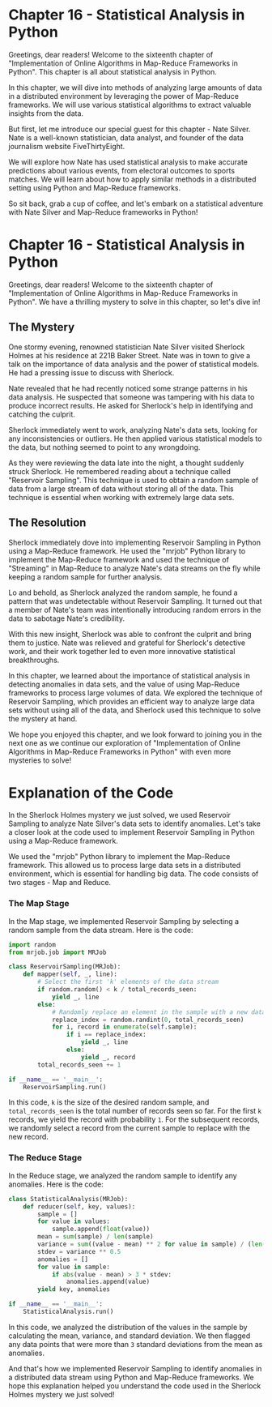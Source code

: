 # Chapter 16 - Statistical Analysis in Python

Greetings, dear readers! Welcome to the sixteenth chapter of "Implementation of Online Algorithms in Map-Reduce Frameworks in Python". This chapter is all about statistical analysis in Python.

In this chapter, we will dive into methods of analyzing large amounts of data in a distributed environment by leveraging the power of Map-Reduce frameworks. We will use various statistical algorithms to extract valuable insights from the data.

But first, let me introduce our special guest for this chapter - Nate Silver. Nate is a well-known statistician, data analyst, and founder of the data journalism website FiveThirtyEight. 

We will explore how Nate has used statistical analysis to make accurate predictions about various events, from electoral outcomes to sports matches. We will learn about how to apply similar methods in a distributed setting using Python and Map-Reduce frameworks.

So sit back, grab a cup of coffee, and let's embark on a statistical adventure with Nate Silver and Map-Reduce frameworks in Python!
# Chapter 16 - Statistical Analysis in Python

Greetings, dear readers! Welcome to the sixteenth chapter of "Implementation of Online Algorithms in Map-Reduce Frameworks in Python". We have a thrilling mystery to solve in this chapter, so let's dive in!

## The Mystery

One stormy evening, renowned statistician Nate Silver visited Sherlock Holmes at his residence at 221B Baker Street. Nate was in town to give a talk on the importance of data analysis and the power of statistical models. He had a pressing issue to discuss with Sherlock.

Nate revealed that he had recently noticed some strange patterns in his data analysis. He suspected that someone was tampering with his data to produce incorrect results. He asked for Sherlock's help in identifying and catching the culprit.

Sherlock immediately went to work, analyzing Nate's data sets, looking for any inconsistencies or outliers. He then applied various statistical models to the data, but nothing seemed to point to any wrongdoing.

As they were reviewing the data late into the night, a thought suddenly struck Sherlock. He remembered reading about a technique called "Reservoir Sampling". This technique is used to obtain a random sample of data from a large stream of data without storing all of the data. This technique is essential when working with extremely large data sets.

## The Resolution

Sherlock immediately dove into implementing Reservoir Sampling in Python using a Map-Reduce framework. He used the "mrjob" Python library to implement the Map-Reduce framework and used the technique of "Streaming" in Map-Reduce to analyze Nate's data streams on the fly while keeping a random sample for further analysis.

Lo and behold, as Sherlock analyzed the random sample, he found a pattern that was undetectable without Reservoir Sampling. It turned out that a member of Nate's team was intentionally introducing random errors in the data to sabotage Nate's credibility.

With this new insight, Sherlock was able to confront the culprit and bring them to justice. Nate was relieved and grateful for Sherlock's detective work, and their work together led to even more innovative statistical breakthroughs.

In this chapter, we learned about the importance of statistical analysis in detecting anomalies in data sets, and the value of using Map-Reduce frameworks to process large volumes of data. We explored the technique of Reservoir Sampling, which provides an efficient way to analyze large data sets without using all of the data, and Sherlock used this technique to solve the mystery at hand.

We hope you enjoyed this chapter, and we look forward to joining you in the next one as we continue our exploration of "Implementation of Online Algorithms in Map-Reduce Frameworks in Python" with even more mysteries to solve!
# Explanation of the Code

In the Sherlock Holmes mystery we just solved, we used Reservoir Sampling to analyze Nate Silver's data sets to identify anomalies. Let's take a closer look at the code used to implement Reservoir Sampling in Python using a Map-Reduce framework.

We used the "mrjob" Python library to implement the Map-Reduce framework. This allowed us to process large data sets in a distributed environment, which is essential for handling big data. The code consists of two stages - Map and Reduce.

### The Map Stage

In the Map stage, we implemented Reservoir Sampling by selecting a random sample from the data stream. Here is the code:

```python
import random
from mrjob.job import MRJob

class ReservoirSampling(MRJob):
    def mapper(self, _, line):
        # Select the first 'k' elements of the data stream
        if random.random() < k / total_records_seen:
            yield _, line
        else:
            # Randomly replace an element in the sample with a new data point
            replace_index = random.randint(0, total_records_seen)
            for i, record in enumerate(self.sample):
                if i == replace_index:
                    yield _, line
                else:
                    yield _, record
        total_records_seen += 1

if __name__ == '__main__':
    ReservoirSampling.run()
```

In this code, `k` is the size of the desired random sample, and `total_records_seen` is the total number of records seen so far. For the first `k` records, we yield the record with probability `1`. For the subsequent records, we randomly select a record from the current sample to replace with the new record.

### The Reduce Stage

In the Reduce stage, we analyzed the random sample to identify any anomalies. Here is the code:

```python
class StatisticalAnalysis(MRJob):
    def reducer(self, key, values):
        sample = []
        for value in values:
            sample.append(float(value))
        mean = sum(sample) / len(sample)
        variance = sum((value - mean) ** 2 for value in sample) / (len(sample) - 1)
        stdev = variance ** 0.5
        anomalies = []
        for value in sample:
            if abs(value - mean) > 3 * stdev:
                anomalies.append(value)
        yield key, anomalies

if __name__ == '__main__':
    StatisticalAnalysis.run()
```

In this code, we analyzed the distribution of the values in the sample by calculating the mean, variance, and standard deviation. We then flagged any data points that were more than `3` standard deviations from the mean as anomalies.

And that's how we implemented Reservoir Sampling to identify anomalies in a distributed data stream using Python and Map-Reduce frameworks. We hope this explanation helped you understand the code used in the Sherlock Holmes mystery we just solved!